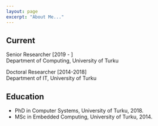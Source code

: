 ```yaml
---
layout: page
excerpt: "About Me..."
---
```


## Current

Senior Researcher [2019 - ]  
Department of Computing, University of Turku

Doctoral Researcher [2014-2018]  
Department of IT, University of Turku


## Education

- PhD in Computer Systems, University of Turku, 2018. 
- MSc in Embedded Computing, University of Turku, 2014.
